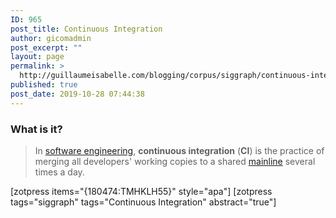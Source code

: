 ```yaml
---
ID: 965
post_title: Continuous Integration
author: gicomadmin
post_excerpt: ""
layout: page
permalink: >
  http://guillaumeisabelle.com/blogging/corpus/siggraph/continuous-integration/
published: true
post_date: 2019-10-28 07:44:38
---
```

<!-- wp:heading {"level":3} -->

### What is it?

<!-- /wp:heading -->

<!-- wp:quote -->

<blockquote class="wp-block-quote">
  <p>
    In <a href="https://en.wikipedia.org/wiki/Software_engineering">software engineering</a>, <strong>continuous integration</strong> (<strong>CI</strong>) is the practice of merging all developers' working copies to a shared <a href="https://en.wikipedia.org/wiki/Trunk_(software)">mainline</a> several times a day.
  </p>
</blockquote>

<!-- /wp:quote -->

<!-- wp:shortcode --> [zotpress items="{180474:TMHKLH55}" style="apa"] 

<!-- /wp:shortcode -->

<!-- wp:shortcode --> [zotpress tags="siggraph" tags="Continuous Integration" abstract="true"] 

<!-- /wp:shortcode -->